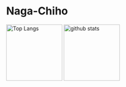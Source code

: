 # Naga-Chiho
<p align="left"> 
  <img alt="Top Langs" height="150px" src="https://github-readme-stats.vercel.app/api/top-langs/?username=Naga-Chiho&layout=compact&count_private=true&show_icons=true&theme=monokai" />
  <img alt="github stats" height="150px" src="https://github-readme-stats.vercel.app/api?username=Naga-Chiho&count_private=true&show_icons=true&show_icons=true&theme=monokai" />
</p>
